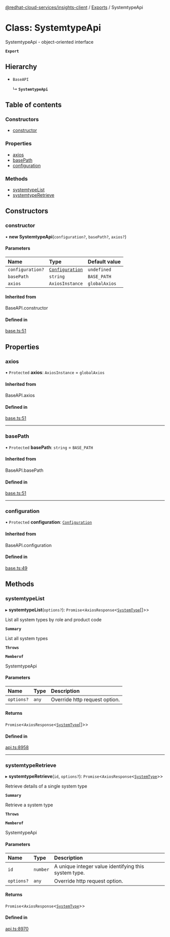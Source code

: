[@redhat-cloud-services/insights-client](../README.md) / [Exports](../modules.md) / SystemtypeApi

# Class: SystemtypeApi

SystemtypeApi - object-oriented interface

**`Export`**

## Hierarchy

- `BaseAPI`

  ↳ **`SystemtypeApi`**

## Table of contents

### Constructors

- [constructor](SystemtypeApi.md#constructor)

### Properties

- [axios](SystemtypeApi.md#axios)
- [basePath](SystemtypeApi.md#basepath)
- [configuration](SystemtypeApi.md#configuration)

### Methods

- [systemtypeList](SystemtypeApi.md#systemtypelist)
- [systemtypeRetrieve](SystemtypeApi.md#systemtyperetrieve)

## Constructors

### constructor

• **new SystemtypeApi**(`configuration?`, `basePath?`, `axios?`)

#### Parameters

| Name | Type | Default value |
| :------ | :------ | :------ |
| `configuration?` | [`Configuration`](Configuration.md) | `undefined` |
| `basePath` | `string` | `BASE_PATH` |
| `axios` | `AxiosInstance` | `globalAxios` |

#### Inherited from

BaseAPI.constructor

#### Defined in

[base.ts:51](https://github.com/RedHatInsights/javascript-clients/blob/master/packages/insights/base.ts#L51)

## Properties

### axios

• `Protected` **axios**: `AxiosInstance` = `globalAxios`

#### Inherited from

BaseAPI.axios

#### Defined in

[base.ts:51](https://github.com/RedHatInsights/javascript-clients/blob/master/packages/insights/base.ts#L51)

___

### basePath

• `Protected` **basePath**: `string` = `BASE_PATH`

#### Inherited from

BaseAPI.basePath

#### Defined in

[base.ts:51](https://github.com/RedHatInsights/javascript-clients/blob/master/packages/insights/base.ts#L51)

___

### configuration

• `Protected` **configuration**: [`Configuration`](Configuration.md)

#### Inherited from

BaseAPI.configuration

#### Defined in

[base.ts:49](https://github.com/RedHatInsights/javascript-clients/blob/master/packages/insights/base.ts#L49)

## Methods

### systemtypeList

▸ **systemtypeList**(`options?`): `Promise`<`AxiosResponse`<[`SystemType`](../interfaces/SystemType.md)[]\>\>

List all system types by role and product code

**`Summary`**

List all system types

**`Throws`**

**`Memberof`**

SystemtypeApi

#### Parameters

| Name | Type | Description |
| :------ | :------ | :------ |
| `options?` | `any` | Override http request option. |

#### Returns

`Promise`<`AxiosResponse`<[`SystemType`](../interfaces/SystemType.md)[]\>\>

#### Defined in

[api.ts:8958](https://github.com/RedHatInsights/javascript-clients/blob/master/packages/insights/api.ts#L8958)

___

### systemtypeRetrieve

▸ **systemtypeRetrieve**(`id`, `options?`): `Promise`<`AxiosResponse`<[`SystemType`](../interfaces/SystemType.md)\>\>

Retrieve details of a single system type

**`Summary`**

Retrieve a system type

**`Throws`**

**`Memberof`**

SystemtypeApi

#### Parameters

| Name | Type | Description |
| :------ | :------ | :------ |
| `id` | `number` | A unique integer value identifying this system type. |
| `options?` | `any` | Override http request option. |

#### Returns

`Promise`<`AxiosResponse`<[`SystemType`](../interfaces/SystemType.md)\>\>

#### Defined in

[api.ts:8970](https://github.com/RedHatInsights/javascript-clients/blob/master/packages/insights/api.ts#L8970)
